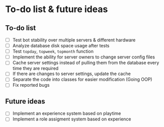 # To-do list & future ideas
## To-do list
- [ ] Test bot stability over multiple servers & different hardware
- [ ] Analyze database disk space usage after tests
- [ ] Test `topday`, `topweek`, `topmonth` function
- [ ] Implement the ability for server owners to change server config files
- [ ] Cache server settings instead of pulling them from the database every time they are required
- [ ] If there are changes to server settings, update the cache
- [ ] Separate the code into classes for easier modification (Going OOP)
- [ ] Fix reported bugs

## Future ideas
- [ ] Implement an experience system based on playtime
- [ ] Implement a role assigment system based on experience
